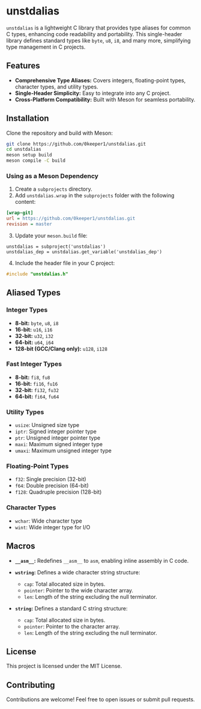 # unstdalias

`unstdalias` is a lightweight C library that provides type aliases for common C types, enhancing code readability and portability. This single-header library defines standard types like `byte`, `u8`, `i8`, and many more, simplifying type management in C projects.

## Features

- **Comprehensive Type Aliases:** Covers integers, floating-point types, character types, and utility types.
- **Single-Header Simplicity:** Easy to integrate into any C project.
- **Cross-Platform Compatibility:** Built with Meson for seamless portability.

## Installation

Clone the repository and build with Meson:

```bash
git clone https://github.com/0keeper1/unstdalias.git
cd unstdalias
meson setup build
meson compile -C build
```

### Using as a Meson Dependency

1. Create a `subprojects` directory.
2. Add `unstdalias.wrap` in the `subprojects` folder with the following content:

```ini
[wrap-git]
url = https://github.com/0keeper1/unstdalias.git
revision = master
```

3. Update your `meson.build` file:

```meson
unstdalias = subproject('unstdalias')
unstdalias_dep = unstdalias.get_variable('unstdalias_dep')
```

4. Include the header file in your C project:

```c
#include "unstdalias.h"
```

## Aliased Types

### Integer Types
- **8-bit:** `byte`, `u8`, `i8`
- **16-bit:** `u16`, `i16`
- **32-bit:** `u32`, `i32`
- **64-bit:** `u64`, `i64`
- **128-bit (GCC/Clang only):** `u128`, `i128`

### Fast Integer Types
- **8-bit:** `fi8`, `fu8`
- **16-bit:** `fi16`, `fu16`
- **32-bit:** `fi32`, `fu32`
- **64-bit:** `fi64`, `fu64`

### Utility Types
- `usize`: Unsigned size type
- `iptr`: Signed integer pointer type
- `ptr`: Unsigned integer pointer type
- `maxi`: Maximum signed integer type
- `umaxi`: Maximum unsigned integer type

### Floating-Point Types
- `f32`: Single precision (32-bit)
- `f64`: Double precision (64-bit)
- `f128`: Quadruple precision (128-bit)

### Character Types
- `wchar`: Wide character type
- `wint`: Wide integer type for I/O

## Macros

- **`__asm__`:** Redefines `__asm__` to `asm`, enabling inline assembly in C code.

- **`wstring`:** Defines a wide character string structure:
  - `cap`: Total allocated size in bytes.
  - `pointer`: Pointer to the wide character array.
  - `len`: Length of the string excluding the null terminator.

- **`string`:** Defines a standard C string structure:
  - `cap`: Total allocated size in bytes.
  - `pointer`: Pointer to the character array.
  - `len`: Length of the string excluding the null terminator.

## License

This project is licensed under the MIT License.

## Contributing

Contributions are welcome! Feel free to open issues or submit pull requests.
